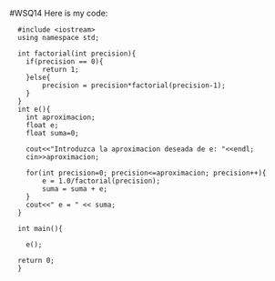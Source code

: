#WSQ14
Here is my code:


      #include <iostream>
      using namespace std;
      
      int factorial(int precision){
      	if(precision == 0){
      		return 1;
      	}else{
      		precision = precision*factorial(precision-1);
      	}
      }
      int e(){
      	int aproximacion;
      	float e;
      	float suma=0;
      
      	cout<<"Introduzca la aproximacion deseada de e: "<<endl;
      	cin>>aproximacion;
      
      	for(int precision=0; precision<=aproximacion; precision++){
      		e = 1.0/factorial(precision);
      		suma = suma + e;
      	}
      	cout<<" e = " << suma;
      }
      
      int main(){
      
      	e();
      
      return 0;
      }
